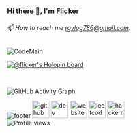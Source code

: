 
### Hi there 👋, I'm Flicker
###### 📫 How to reach me rgvlog786@gmail.com.
  
  
![CodeMain](https://user-images.githubusercontent.com/69352034/193948619-e10b260c-33b1-46f8-b13b-fb94235c317d.png)


[![@flicker's Holopin board](https://holopin.io/api/user/board?user=flicker)](https://holopin.io/@flicker)


  

 

![GitHub Activity Graph](https://activity-graph.herokuapp.com/graph?username=Flicker-eth)  

<!---
Flicker-eth/Flicker-eth is a ✨ special ✨ repository because its `README.md` (this file) appears on your GitHub profile.
You can click the Preview link to take a look at your changes.
--->
<!---footer--->
![footer](https://user-images.githubusercontent.com/69352034/193635480-35d08ea0-539b-4669-8e15-0253099ef40e.png)
[<img src='https://cdn.jsdelivr.net/npm/simple-icons@3.0.1/icons/github.svg' alt='github' height='40'>](https://github.com/Flicker-eth)  [<img src='https://cdn.jsdelivr.net/npm/simple-icons@3.0.1/icons/dev-dot-to.svg' alt='dev' height='40'>](https://dev.to/flickereth)  [<img src='https://cdn.jsdelivr.net/npm/simple-icons@3.0.1/icons/icloud.svg' alt='website' height='40'>](https://flicker-eth.github.io/portfolioo/)    [<img src='https://cdn.jsdelivr.net/npm/simple-icons@3.0.1/icons/leetcode.svg' alt='leetcode' height='40'>](https://leetcode.com/thejerk/)  [<img src='https://cdn.jsdelivr.net/npm/simple-icons@3.0.1/icons/hackerrank.svg' alt='hackerrank' height='40'>](https://www.hackerrank.com/thejerk)  
![Profile views](https://gpvc.arturio.dev/Flicker-eth)

